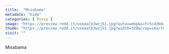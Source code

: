 ```yaml
---
title:  "Missbama"
metadate: "hide"
categories: [ Pussy ]
image: "https://preview.redd.it/useaalb3wcj51.jpg?auto=webp&s=fc5c43b6488be379d6624c2325e493c3a822a8fb"
thumb: "https://preview.redd.it/useaalb3wcj51.jpg?width=320&crop=smart&auto=webp&s=aa7b94149cc865bc6a72c4724d53f269ddebe85c"
visit: ""
---
```

Missbama
